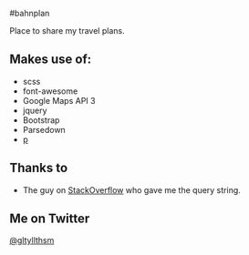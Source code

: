#bahnplan

Place to share my travel plans.

## Makes use of:

* scss
* font-awesome
* Google Maps API 3
* jquery
* Bootstrap
* Parsedown
* [p](https://gist.github.com/jeyemwey/08aaf0d57fbd67c5a798)

## Thanks to

* The guy on [StackOverflow](http://stackoverflow.com/questions/29059090/table-inside-of-another) who gave me the query string.

## Me on Twitter
[@gltyllthsm](https://twitter.iamjannik.me)